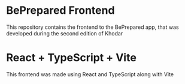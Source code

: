 # BePrepared Frontend

This repository contains the frontend to the BePrepared app, that was developed during the second edition of Khodar

# React + TypeScript + Vite

This frontend was made using React and TypeScript along with Vite
